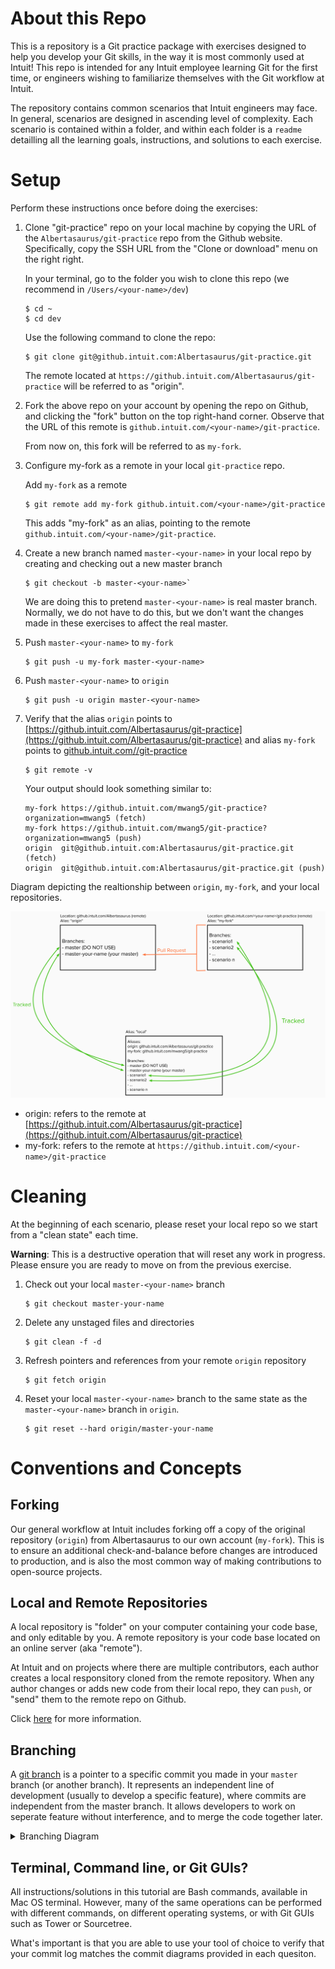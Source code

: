 # About this Repo
This is a repository is a Git practice package with exercises designed to help you develop your Git skills, in the way it is most commonly used at Intuit! This repo is intended for any Intuit employee learning Git for the first time, or engineers wishing to familiarize themselves with the Git workflow at Intuit. 

The repository contains common scenarios that Intuit engineers may face. In general, scenarios are designed in ascending level of complexity. Each scenario is contained within a folder, and within each folder is a `readme` detailling all the learning goals, instructions, and solutions to each exercise.

# Setup
Perform these instructions once before doing the exercises:
1. Clone "git-practice" repo on your local machine by copying the URL of the `Albertasaurus/git-practice` repo from the Github website. Specifically, copy the SSH URL from the "Clone or download" menu on the right right. 

    In your terminal, go to the folder you wish to clone this repo (we recommend in `/Users/<your-name>/dev`)
    ```console
    $ cd ~
    $ cd dev
    ```

    Use the following command to clone the repo:
    ```console
    $ git clone git@github.intuit.com:Albertasaurus/git-practice.git
    ```
    The remote located at `https://github.intuit.com/Albertasaurus/git-practice` will be referred to as "origin".
1. Fork the above repo on your account by opening the repo on Github, and clicking the "fork" button on the top right-hand corner. Observe that the URL of this remote is `github.intuit.com/<your-name>/git-practice`. 

    From now on, this fork will be referred to as `my-fork`. 
1. Configure my-fork as a remote in your local `git-practice` repo. 

    Add `my-fork` as a remote 
    ```console
    $ git remote add my-fork github.intuit.com/<your-name>/git-practice 
    ```
    This adds "my-fork" as an alias, pointing to the remote `github.intuit.com/<your-name>/git-practice`. 
1. Create a new branch named `master-<your-name>` in your local repo by creating and checking out a new master branch
    ```console
    $ git checkout -b master-<your-name>`
    ```
    We are doing this to pretend `master-<your-name>` is real master branch. Normally, we do not have to do this, but we don't want the changes made in these exercises to affect the real master. 
1. Push `master-<your-name>` to `my-fork`
    ```console
    $ git push -u my-fork master-<your-name>
    ```
1. Push `master-<your-name>` to `origin`
    ```console
    $ git push -u origin master-<your-name>
    ```
1. Verify that the alias `origin` points to [https://github.intuit.com/Albertasaurus/git-practice](https://github.intuit.com/Albertasaurus/git-practice) and alias `my-fork` points to [github.intuit.com/<your-name>/git-practice](github.intuit.com/<your-name>/git-practice)

    ```console
    $ git remote -v
    ```

    Your output should look something similar to: 
    ```
    my-fork	https://github.intuit.com/mwang5/git-practice?organization=mwang5 (fetch)
    my-fork	https://github.intuit.com/mwang5/git-practice?organization=mwang5 (push)
    origin	git@github.intuit.com:Albertasaurus/git-practice.git (fetch)
    origin	git@github.intuit.com:Albertasaurus/git-practice.git (push)
    ```

Diagram depicting the realtionship between `origin`, `my-fork`, and your local repositories.

![Git repo setup overview](img/overview_diagram.png)
<!-- (This is the link to edit the diagram: https://app.mural.co/invitation/mural/intuitqboteam/1589302194189?sender=michellewang8970&key=961f09bb-98be-471c-90e8-6d71e6a1dab1) -->
* origin: refers to the remote at [https://github.intuit.com/Albertasaurus/git-practice](https://github.intuit.com/Albertasaurus/git-practice)
* my-fork: refers to the remote at `https://github.intuit.com/<your-name>/git-practice`

# Cleaning 
At the beginning of each scenario, please reset your local repo so we start from a "clean state" each time. 

**Warning**: This is a destructive operation that will reset any work in progress. Please ensure you are ready to move on from the previous exercise. 

1. Check out your local `master-<your-name>` branch
    ```console
    $ git checkout master-your-name
    ```
1. Delete any unstaged files and directories 
    ```console
    $ git clean -f -d 
    ```
1. Refresh pointers and references from your remote `origin` repository 
    ```console
    $ git fetch origin
    ```
1. Reset your local `master-<your-name>` branch to the same state as the `master-<your-name>` branch in `origin`.
    ```console
    $ git reset --hard origin/master-your-name
    ```

# Conventions and Concepts 
## Forking
Our general workflow at Intuit includes forking off a copy of the original repository (`origin`) from Albertasaurus to our own account (`my-fork`). This is to ensure an additional check-and-balance before changes are introduced to production, and is also the most common way of making contributions to open-source projects. 

## Local and Remote Repositories 
A local repository is "folder" on your computer containing your code base, and only editable by you. A remote repository is your code base located on an online server (aka "remote").

At Intuit and on projects where there are multiple contributors, each author creates a local responsitory cloned from the remote repository. When any author changes or adds new code from their local repo, they can `push`, or "send" them to the remote repo on Github.

Click [here](https://www.intertech.com/Blog/introduction-to-git-concepts/) for more information.

## Branching 
A [git branch](https://www.atlassian.com/git/tutorials/using-branches) is a pointer to a specific commit you made in your `master` branch (or another branch). It represents an independent line of development (usually to develop a specific feature), where commits are independent from the master branch. It allows developers to work on seperate feature without interference, and to merge the code together later. 
<details>
<summary>Branching Diagram</summary>

```
     E feature1
    /
A---B---C---D master
         \
          F feature2 
```
</details>

## Terminal, Command line, or Git GUIs?
All instructions/solutions in this tutorial are Bash commands, available in Mac OS terminal. However, many of the same operations can be performed with different commands, on different operating systems, or with Git GUIs such as Tower or Sourcetree. 

What's important is that you are able to use your tool of choice to verify that your commit log matches the commit diagrams provided in each quesiton.